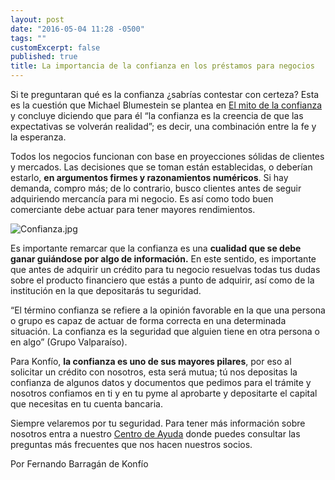 ```yaml
---
layout: post
date: "2016-05-04 11:28 -0500"
tags: ""
customExcerpt: false
published: true
title: La importancia de la confianza en los préstamos para negocios
---
```

Si te preguntaran qué es la confianza ¿sabrías contestar con certeza? Esta es la cuestión que Michael Blumestein se plantea en [El mito de la confianza](https://www.entrepreneur.com/article/275069) y concluye diciendo que para él “la confianza es la creencia de que las expectativas se volverán realidad”; es decir, una combinación entre la fe y la esperanza. 

Todos los negocios funcionan con base en proyecciones sólidas de clientes y mercados. Las decisiones que se toman están establecidas, o deberían estarlo, **en argumentos firmes y razonamientos numéricos**. Si hay demanda, compro más; de lo contrario, busco clientes antes de seguir adquiriendo mercancía para mi negocio. Es así como todo buen comerciante debe actuar para tener mayores rendimientos.

![Confianza.jpg]({{site.baseurl}}/img/Confianza.jpg)

Es importante remarcar que la confianza es una **cualidad que se debe ganar guiándose por algo de información.** En este sentido, es importante que antes de adquirir un crédito para tu negocio resuelvas todas tus dudas sobre el producto financiero que estás a punto de adquirir, así como de la institución en la que depositarás tu seguridad.

“El término confianza se refiere a la opinión favorable en la que una persona o grupo es capaz de actuar de forma correcta en una determinada situación. La confianza es la seguridad que alguien tiene en otra persona o en algo” (Grupo Valparaíso).

Para Konfío, **la confianza es uno de sus mayores pilares**, por eso al solicitar un crédito con nosotros, esta será mutua; tú nos depositas la confianza de algunos datos y documentos que pedimos para el trámite y nosotros confiamos en ti y en tu pyme al aprobarte y depositarte el capital que necesitas en tu cuenta bancaria. 

Siempre velaremos por tu seguridad. Para tener más información sobre nosotros entra a nuestro [Centro de Ayuda](https://atencion.konfio.mx/hc/es) donde puedes consultar las preguntas más frecuentes que nos hacen nuestros socios.

Por Fernando Barragán de Konfío
